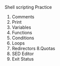 Shell scripting Practice

1. Comments
2. Print
3. Variables
4. Functions
5. Conditions
6. Loops
7. Redirectors
8.Quotas
9. SED Editor
10. Exit Status
